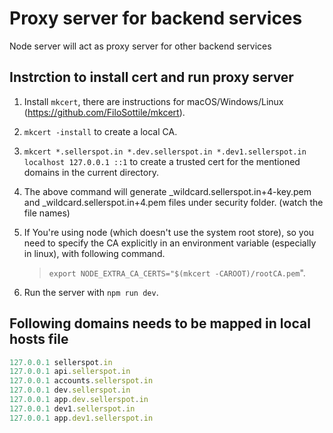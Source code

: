 # Proxy server for backend services

Node server will act as proxy server for other backend services

## Instrction to install cert and run proxy server

1. Install `mkcert`, there are instructions for macOS/Windows/Linux (https://github.com/FiloSottile/mkcert).

2. `mkcert -install` to create a local CA.

3. `mkcert *.sellerspot.in *.dev.sellerspot.in *.dev1.sellerspot.in localhost 127.0.0.1 ::1` to create a trusted cert for the mentioned domains in the current directory.

4. The above command will generate \_wildcard.sellerspot.in+4-key.pem and \_wildcard.sellerspot.in+4.pem files under security folder. (watch the file names)

5. If You're using node (which doesn't use the system root store), so you need to specify the CA explicitly in an environment variable (especially in linux), with following command.
   > `export NODE_EXTRA_CA_CERTS="$(mkcert -CAROOT)/rootCA.pem`".
6. Run the server with `npm run dev`.

## Following domains needs to be mapped in local hosts file

```ts
127.0.0.1 sellerspot.in
127.0.0.1 api.sellerspot.in
127.0.0.1 accounts.sellerspot.in
127.0.0.1 dev.sellerspot.in
127.0.0.1 app.dev.sellerspot.in
127.0.0.1 dev1.sellerspot.in
127.0.0.1 app.dev1.sellerspot.in
```

